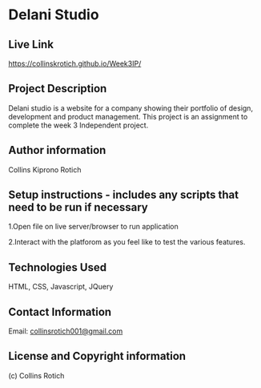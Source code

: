 # Delani Studio

## Live Link
https://collinskrotich.github.io/Week3IP/

## Project Description
Delani studio is a website for a company showing their portfolio of design, development and product management.
This project is an assignment to complete the week 3 Independent project.

## Author information
Collins Kiprono Rotich

## Setup instructions - includes any scripts that need to be run if necessary
1.Open file on live server/browser to run application

2.Interact with the platforom as you feel like to test the various features.

## Technologies Used
HTML, CSS, Javascript, JQuery

## Contact Information
Email: collinsrotich001@gmail.com

## License and Copyright information
(c) Collins Rotich
